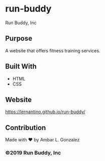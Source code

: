 # run-buddy
 Run Buddy, Inc

## Purpose
A website that offers fitness training services. 

## Built With
* HTML
* CSS

## Website
https://lernantino.github.io/run-buddy/

## Contribution
Made with ❤️ by Ambar L. Gonzalez

### ©️2019 Run Buddy, Inc 

